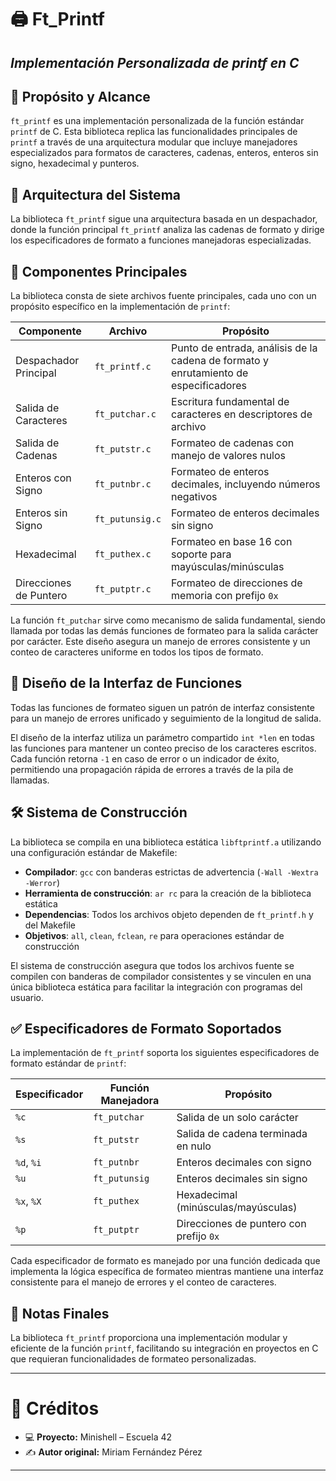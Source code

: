 # 🖨️ Ft_Printf 
## *Implementación Personalizada de printf en C*

## 🎯 Propósito y Alcance

`ft_printf` es una implementación personalizada de la función estándar `printf` de C. Esta biblioteca replica las funcionalidades principales de `printf` a través de una arquitectura modular que incluye manejadores especializados para formatos de caracteres, cadenas, enteros, enteros sin signo, hexadecimal y punteros.

## 🧱 Arquitectura del Sistema

La biblioteca `ft_printf` sigue una arquitectura basada en un despachador, donde la función principal `ft_printf` analiza las cadenas de formato y dirige los especificadores de formato a funciones manejadoras especializadas.

## 🔧 Componentes Principales

La biblioteca consta de siete archivos fuente principales, cada uno con un propósito específico en la implementación de `printf`:

| Componente         | Archivo           | Propósito                                                        |
|--------------------|-------------------|------------------------------------------------------------------|
| Despachador Principal | `ft_printf.c`     | Punto de entrada, análisis de la cadena de formato y enrutamiento de especificadores |
| Salida de Caracteres | `ft_putchar.c`    | Escritura fundamental de caracteres en descriptores de archivo   |
| Salida de Cadenas   | `ft_putstr.c`     | Formateo de cadenas con manejo de valores nulos                  |
| Enteros con Signo   | `ft_putnbr.c`     | Formateo de enteros decimales, incluyendo números negativos      |
| Enteros sin Signo   | `ft_putunsig.c`   | Formateo de enteros decimales sin signo                          |
| Hexadecimal         | `ft_puthex.c`     | Formateo en base 16 con soporte para mayúsculas/minúsculas       |
| Direcciones de Puntero | `ft_putptr.c`     | Formateo de direcciones de memoria con prefijo `0x`              |

La función `ft_putchar` sirve como mecanismo de salida fundamental, siendo llamada por todas las demás funciones de formateo para la salida carácter por carácter. Este diseño asegura un manejo de errores consistente y un conteo de caracteres uniforme en todos los tipos de formato.

## 🧩 Diseño de la Interfaz de Funciones

Todas las funciones de formateo siguen un patrón de interfaz consistente para un manejo de errores unificado y seguimiento de la longitud de salida.

El diseño de la interfaz utiliza un parámetro compartido `int *len` en todas las funciones para mantener un conteo preciso de los caracteres escritos. Cada función retorna `-1` en caso de error o un indicador de éxito, permitiendo una propagación rápida de errores a través de la pila de llamadas.

## 🛠️ Sistema de Construcción

La biblioteca se compila en una biblioteca estática `libftprintf.a` utilizando una configuración estándar de Makefile:

- **Compilador**: `gcc` con banderas estrictas de advertencia (`-Wall -Wextra -Werror`)
- **Herramienta de construcción**: `ar rc` para la creación de la biblioteca estática
- **Dependencias**: Todos los archivos objeto dependen de `ft_printf.h` y del Makefile
- **Objetivos**: `all`, `clean`, `fclean`, `re` para operaciones estándar de construcción

El sistema de construcción asegura que todos los archivos fuente se compilen con banderas de compilador consistentes y se vinculen en una única biblioteca estática para facilitar la integración con programas del usuario.

## ✅ Especificadores de Formato Soportados

La implementación de `ft_printf` soporta los siguientes especificadores de formato estándar de `printf`:

| Especificador | Función Manejadora | Propósito                                        |
|---------------|--------------------|--------------------------------------------------|
| `%c`          | `ft_putchar`       | Salida de un solo carácter                       |
| `%s`          | `ft_putstr`        | Salida de cadena terminada en nulo               |
| `%d`, `%i`    | `ft_putnbr`        | Enteros decimales con signo                      |
| `%u`          | `ft_putunsig`      | Enteros decimales sin signo                      |
| `%x`, `%X`    | `ft_puthex`        | Hexadecimal (minúsculas/mayúsculas)              |
| `%p`          | `ft_putptr`        | Direcciones de puntero con prefijo `0x`          |

Cada especificador de formato es manejado por una función dedicada que implementa la lógica específica de formateo mientras mantiene una interfaz consistente para el manejo de errores y el conteo de caracteres.

## 📌 Notas Finales

La biblioteca `ft_printf` proporciona una implementación modular y eficiente de la función `printf`, facilitando su integración en proyectos en C que requieran funcionalidades de formateo personalizadas.

---

# 📝 Créditos

- 💻 **Proyecto:** Minishell – Escuela 42  
- ✍️ **Autor original:** Miriam Fernández Pérez  

---
